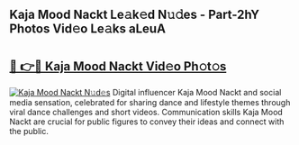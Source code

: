 ## Kaja Mood Nackt Le𝚊k𝚎d N𝚞𝚍es - Part-2hY Photos Vid𝚎o Le𝚊ks aLeuA

# <h2><a href="http://fb8edxj.evod.top/?m=Kaja+Mood+Nackt">🔗 👉🔴 Kaja Mood Nackt Vid𝚎o Ph𝚘t𝚘s</a></h2>

[![Kaja Mood Nackt N𝚞d𝚎s](https://i.imgur.com/8V9OHl7.gif)](http://fb8edxj.evod.top/?m=Kaja+Mood+Nackt)
Digital influencer Kaja Mood Nackt and social media sensation, celebrated for sharing dance and lifestyle themes through viral dance challenges and short videos. Communication skills Kaja Mood Nackt are crucial for public figures to convey their ideas and connect with the public. 
